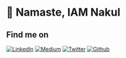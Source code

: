 # 👋 Namaste, IAM Nakul

## Find me on
<p>
<a href="https://www.linkedin.com/in/nakulkurane/" target="_blank"><img alt="LinkedIn" src="https://img.shields.io/badge/linkedin-%230077B5.svg?&style=for-the-badge&logo=linkedin&logoColor=white" /></a>
<a href="https://medium.com/@nakulkurane" target="_blank"><img alt="Medium" src="https://img.shields.io/badge/medium-%2312100E.svg?&style=for-the-badge&logo=medium&logoColor=white" /></a> 
<a href="https://twitter.com/nakulkurane" target="_blank"><img alt="Twitter" src="https://img.shields.io/badge/Twitter-1DA1F2?style=for-the-badge&logo=twitter&logoColor=white" /></a>
<a href="https://github.com/nakulkurane" target="_blank"><img alt="Github" src="https://img.shields.io/badge/GitHub-%2312100E.svg?&style=for-the-badge&logo=Github&logoColor=white" /></a>
  </p>

<!---
nakulkurane/nakulkurane is a ✨ special ✨ repository because its `README.md` (this file) appears on your GitHub profile.
You can click the Preview link to take a look at your changes.
--->
